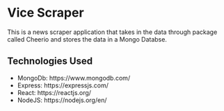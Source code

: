 <h1>Vice Scraper</h1>

<p>This is a news scraper application that takes in the data through package called Cheerio and stores the data in a Mongo Databse.</p>

<h2>Technologies Used</h2>
<ul>
<li>MongoDb: https://www.mongodb.com/</li>
<li>Express: https://expressjs.com/</li>
<li>React: https://reactjs.org/</li>
<li>NodeJS: https://nodejs.org/en/</li>
</ul>